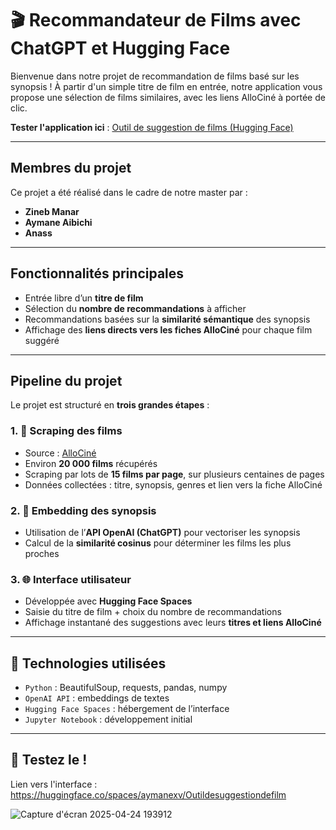 # 🎬 Recommandateur de Films avec ChatGPT et Hugging Face

Bienvenue dans notre projet de recommandation de films basé sur les synopsis ! À partir d'un simple titre de film en entrée, notre application vous propose une sélection de films similaires, avec les liens AlloCiné à portée de clic.

**Tester l'application ici** : [Outil de suggestion de films (Hugging Face)](https://huggingface.co/spaces/aymanexv/Outildesuggestiondefilm)

---

## Membres du projet

Ce projet a été réalisé dans le cadre de notre master par :

- **Zineb Manar**
- **Aymane Aibichi**
- **Anass**

---

## Fonctionnalités principales

- Entrée libre d’un **titre de film**
- Sélection du **nombre de recommandations** à afficher
- Recommandations basées sur la **similarité sémantique** des synopsis
- Affichage des **liens directs vers les fiches AlloCiné** pour chaque film suggéré

---

## Pipeline du projet

Le projet est structuré en **trois grandes étapes** :

### 1. 🎥 Scraping des films

- Source : [AlloCiné](https://www.allocine.fr)
- Environ **20 000 films** récupérés
- Scraping par lots de **15 films par page**, sur plusieurs centaines de pages
- Données collectées : titre, synopsis, genres et lien vers la fiche AlloCiné

### 2. 🧠 Embedding des synopsis

- Utilisation de l’**API OpenAI (ChatGPT)** pour vectoriser les synopsis
- Calcul de la **similarité cosinus** pour déterminer les films les plus proches

### 3. 🌐 Interface utilisateur

- Développée avec **Hugging Face Spaces**
- Saisie du titre de film + choix du nombre de recommandations
- Affichage instantané des suggestions avec leurs **titres et liens AlloCiné**

---

## 🧰 Technologies utilisées

- `Python` : BeautifulSoup, requests, pandas, numpy
- `OpenAI API` : embeddings de textes
- `Hugging Face Spaces` : hébergement de l’interface
- `Jupyter Notebook` : développement initial

---

## 🚀 Testez le !

Lien vers l'interface : https://huggingface.co/spaces/aymanexv/Outildesuggestiondefilm

![Capture d'écran 2025-04-24 193912](https://github.com/user-attachments/assets/835ed992-74b8-47ad-b0de-299b57009963)

